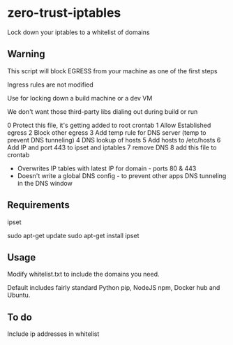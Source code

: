 # zero-trust-iptables
Lock down your iptables to a whitelist of domains

## Warning ##
This script will block EGRESS from your machine as one of the first steps

Ingress rules are not modified

Use for locking down a build machine or a dev VM

We don't want those third-party libs dialing out during build or run

0 Protect this file, it's getting added to root crontab
1 Allow Established egress
2 Block other egress
3 Add temp rule for DNS server  (temp to prevent DNS tunneling)
4 DNS lookup of hosts
5 Add hosts to /etc/hosts
6 Add IP and port 443 to ipset and iptables
7 remove DNS
8 add this file to crontab

 - Overwrites IP tables with latest IP for domain - ports 80 & 443
 - Doesn't write a global DNS config - to prevent other apps DNS tunneling in the DNS window


## Requirements

ipset 

sudo apt-get update
sudo apt-get install ipset

## Usage

Modify whitelist.txt to include the domains you need.

Default includes fairly standard Python pip, NodeJS npm, Docker hub and Ubuntu.

## To do

Include ip addresses in whitelist
